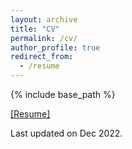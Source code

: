 ```yaml
---
layout: archive
title: "CV"
permalink: /cv/
author_profile: true
redirect_from:
  - /resume
---
```


{% include base_path %}

[[Resume]](https://darknorth0.github.io/files/Resume.pdf)

Last updated on Dec 2022.
